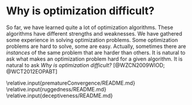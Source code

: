 # Why is optimization difficult?

So far, we have learned quite a lot of optimization algorithms.
These algorithms have different strengths and weaknesses.
We have gathered some experience in solving optimization problems.
Some optimization problems are hard to solve, some are easy.
Actually, sometimes there are *instances* of the same problem that are harder than others.
It is natural to ask what makes an optimization problem hard for a given algorithm.
It is natural to ask *Why is optimization difficult?*&nbsp;[@WZCN2009WIOD; @WCT2012EOPABT]

\relative.input{prematureConvergence/README.md}
\relative.input{ruggedness/README.md}
\relative.input{deceptiveness/README.md}
